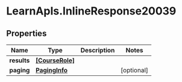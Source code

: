 # LearnApIs.InlineResponse20039

## Properties
Name | Type | Description | Notes
------------ | ------------- | ------------- | -------------
**results** | [**[CourseRole]**](CourseRole.md) |  | 
**paging** | [**PagingInfo**](PagingInfo.md) |  | [optional] 
